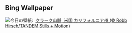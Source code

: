 ## Bing Wallpaper
![](https://www.bing.com/th?id=OHR.YosemiteClark_JA-JP6457719277_UHD.jpg&w=1000)今日の壁紙: &nbsp;[クラーク山脈, 米国 カリフォルニア州 (© Robb Hirsch/TANDEM Stills + Motion)](https://www.bing.com/th?id=OHR.YosemiteClark_JA-JP6457719277_UHD.jpg)
<br><br/>
